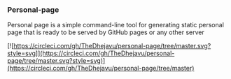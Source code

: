 ### Personal-page
Personal page is a simple command-line tool for generating static personal page that is ready to be served by GitHub pages or any other server

[![https://circleci.com/gh/TheDhejavu/personal-page/tree/master.svg?style=svg]](https://circleci.com/gh/TheDhejavu/personal-page/tree/master.svg?style=svg)](https://circleci.com/gh/TheDhejavu/personal-page/tree/master)
